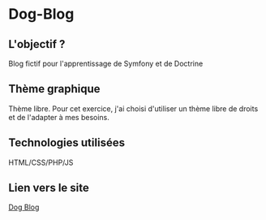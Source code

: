 # Dog-Blog

## L'objectif ?
Blog fictif pour l'apprentissage de Symfony et de Doctrine

## Thème graphique
Thème libre. Pour cet exercice, j'ai choisi d'utiliser un thème libre de droits et de l'adapter à mes besoins.

## Technologies utilisées
HTML/CSS/PHP/JS

## Lien vers le site 
[Dog Blog](http://www.devweb.luna-graphica.fr/DogBlog/)
